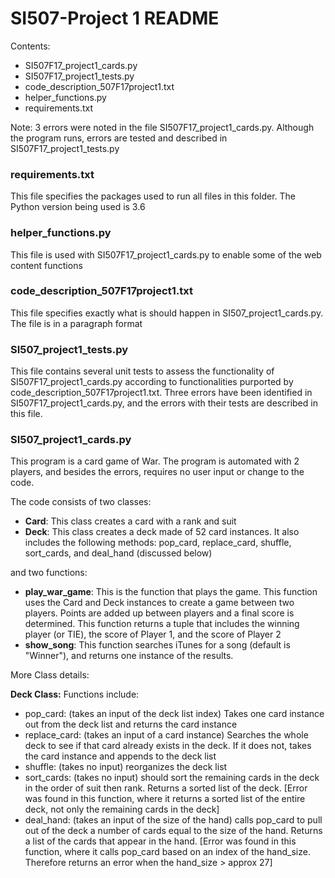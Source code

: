 # SI507-Project 1 README

Contents:
* SI507F17_project1_cards.py
* SI507F17_project1_tests.py
* code_description_507F17project1.txt
* helper_functions.py
* requirements.txt

Note: 3 errors were noted in the file SI507F17_project1_cards.py. Although the program runs, errors are tested and described in SI507F17_project1_tests.py

### requirements.txt
This file specifies the packages used to run all files in this folder. The Python version being used is 3.6

### helper_functions.py
This file is used with SI507F17_project1_cards.py to enable some of the web content functions

### code_description_507F17project1.txt
This file specifies exactly what is should happen in SI507_project1_cards.py. The file is in a paragraph format

### SI507_project1_tests.py
This file contains several unit tests to assess the functionality of SI507F17_project1_cards.py according to functionalities purported by code_description_507F17project1.txt.
Three errors have been identified in SI507F17_project1_cards.py, and the errors with their tests are described in this file.

### SI507_project1_cards.py
This program is a card game of War. The program is automated with 2 players, and besides the errors, requires no user input or change to the code.

The code consists of two classes:
* **Card**: This class creates a card with a rank and suit
* **Deck**: This class creates a deck made of 52 card instances. It also includes the following methods: pop_card, replace_card, shuffle, sort_cards, and deal_hand (discussed below)

and two functions:
* **play_war_game**: This is the function that plays the game. This function uses the Card and Deck instances to create a game between two players. Points are added up between players and a final score is determined. This function returns a tuple that includes the winning player (or TIE), the score of Player 1, and the score of Player 2
* **show_song**: This function searches iTunes for a song (default is "Winner"), and returns one instance of the results.

More Class details:

**Deck Class:**
Functions include:
* pop_card: (takes an input of the deck list index) Takes one card instance out from the deck list and returns the card instance
* replace_card: (takes an input of a card instance) Searches the whole deck to see if that card already exists in the deck. If it does not, takes the card instance and appends to the deck list
* shuffle: (takes no input) reorganizes the deck list
* sort_cards: (takes no input) should sort the remaining cards in the deck in the order of suit then rank. Returns a sorted list of the deck. [Error was found in this function, where it returns a sorted list of the entire deck, not only the remaining cards in the deck]
* deal_hand: (takes an input of the size of the hand) calls pop_card to pull out of the deck a number of cards equal to the size of the hand. Returns a list of the cards that appear in the hand. [Error was found in this function, where it calls pop_card based on an index of the hand_size. Therefore returns an error when the hand_size > approx 27] 
